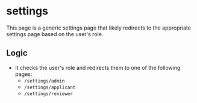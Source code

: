# settings

This page is a generic settings page that likely redirects to the appropriate settings page based on the user's role.

## Logic

- It checks the user's role and redirects them to one of the following pages:
  - `/settings/admin`
  - `/settings/applicant`
  - `/settings/reviewer`
